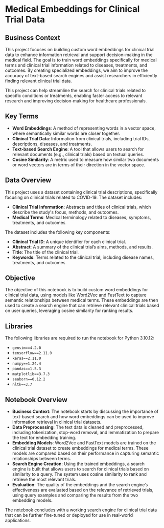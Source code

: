 # Medical Embeddings for Clinical Trial Data

## Business Context
This project focuses on building custom word embeddings for clinical trial data to enhance information retrieval and support decision-making in the medical field. The goal is to train word embeddings specifically for medical terms and clinical trial information related to diseases, treatments, and outcomes. By creating specialized embeddings, we aim to improve the accuracy of text-based search engines and assist researchers in efficiently finding relevant clinical trial data.

This project can help streamline the search for clinical trials related to specific conditions or treatments, enabling faster access to relevant research and improving decision-making for healthcare professionals.

## Key Terms
- **Word Embeddings**: A method of representing words in a vector space, where semantically similar words are closer together.
- **Clinical Trial Data**: Information from clinical trials, including trial IDs, descriptions, diseases, and treatments.
- **Text-based Search Engine**: A tool that allows users to search for relevant documents (e.g., clinical trials) based on textual queries.
- **Cosine Similarity**: A metric used to measure how similar two documents or word vectors are in terms of their direction in the vector space.

## Data Overview
This project uses a dataset containing clinical trial descriptions, specifically focusing on clinical trials related to COVID-19. The dataset includes:

- **Clinical Trial Information**: Abstracts and titles of clinical trials, which describe the study's focus, methods, and outcomes.
- **Medical Terms**: Medical terminology related to diseases, symptoms, treatments, and outcomes.

The dataset includes the following key components:
- **Clinical Trial ID**: A unique identifier for each clinical trial.
- **Abstract**: A summary of the clinical trial’s aims, methods, and results.
- **Title**: The title of the clinical trial.
- **Keywords**: Terms related to the clinical trial, including disease names, treatments, and outcomes.

## Objective
The objective of this notebook is to build custom word embeddings for clinical trial data, using models like Word2Vec and FastText to capture semantic relationships between medical terms. These embeddings are then used to create a search engine that can retrieve relevant clinical trials based on user queries, leveraging cosine similarity for ranking results.

## Libraries
The following libraries are required to run the notebook for Python 3.10.12:

- `gensim==4.2.0`
- `tensorflow==2.11.0`
- `keras==2.11.0`
- `numpy==1.24.4`
- `pandas==1.5.3`
- `matplotlib==3.7.3`
- `seaborn==0.12.2`
- `nltk==3.7`

## Notebook Overview

- **Business Context**: The notebook starts by discussing the importance of text-based search and how word embeddings can be used to improve information retrieval in clinical trial datasets.
- **Data Preprocessing**: The text data is cleaned and preprocessed, including tokenization, stop-word removal, and lemmatization to prepare the text for embedding training.
- **Embedding Models**: Word2Vec and FastText models are trained on the clinical trial dataset to create embeddings for medical terms. These models are compared based on their performance in capturing semantic relationships between terms.
- **Search Engine Creation**: Using the trained embeddings, a search engine is built that allows users to search for clinical trials based on similarity to a query. The system uses cosine similarity to rank and retrieve the most relevant trials.
- **Evaluation**: The quality of the embeddings and the search engine’s effectiveness are evaluated based on the relevance of retrieved trials, using query examples and comparing the results from the two embedding models.

The notebook concludes with a working search engine for clinical trial data that can be further fine-tuned or deployed for use in real-world applications.
